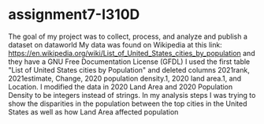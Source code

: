 # assignment7-I310D
The goal of my project was to collect, process, and analyze and publish a dataset on dataworld
My data was found on Wikipedia at this link: https://en.wikipedia.org/wiki/List_of_United_States_cities_by_population and they have a GNU Free Documentation License (GFDL)
I used the first table "List of United States cities by Population" and deleted columns 2021rank, 2021estimate, Change, 2020 population density.1, 2020 land area.1, and Location. I modified the data in 2020 Land Area and 2020 Population Density to be integers instead of strings.
In my analysis steps I was trying to show the disparities in the population between the top cities in the United States as well as how Land Area affected population

